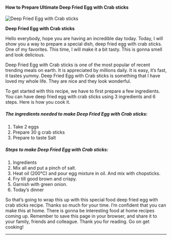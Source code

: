             

#### How to Prepare Ultimate Deep Fried Egg with Crab sticks

![Deep Fried Egg with Crab sticks](https://img-global.cpcdn.com/recipes/403ea8ffa0f0b138/751x532cq70/deep-fried-egg-with-crab-sticks-recipe-main-photo.jpg)

**Deep Fried Egg with Crab sticks**

Hello everybody, hope you are having an incredible day today. Today, I will show you a way to prepare a special dish, deep fried egg with crab sticks. One of my favorites. This time, I will make it a bit tasty. This is gonna smell and look delicious.

Deep Fried Egg with Crab sticks is one of the most popular of recent trending meals on earth. It is appreciated by millions daily. It is easy, it’s fast, it tastes yummy. Deep Fried Egg with Crab sticks is something that I have loved my whole life. They are nice and they look wonderful.

To get started with this recipe, we have to first prepare a few ingredients. You can have deep fried egg with crab sticks using 3 ingredients and 6 steps. Here is how you cook it.

##### The ingredients needed to make Deep Fried Egg with Crab sticks:

1.  Take 2 eggs
2.  Prepare 30 g crab sticks
3.  Prepare to taste Salt

##### Steps to make Deep Fried Egg with Crab sticks:

1.  Ingredients
2.  Mix all and put a pinch of salt.
3.  Heat oil (200℃) and pour egg mixture in oil. And mix with chopsticks.
4.  Fry till good brown and crispy.
5.  Garnish with green onion.
6.  Today’s dinner

So that’s going to wrap this up with this special food deep fried egg with crab sticks recipe. Thanks so much for your time. I’m confident that you can make this at home. There is gonna be interesting food at home recipes coming up. Remember to save this page in your browser, and share it to your family, friends and colleague. Thank you for reading. Go on get cooking!

* * *
